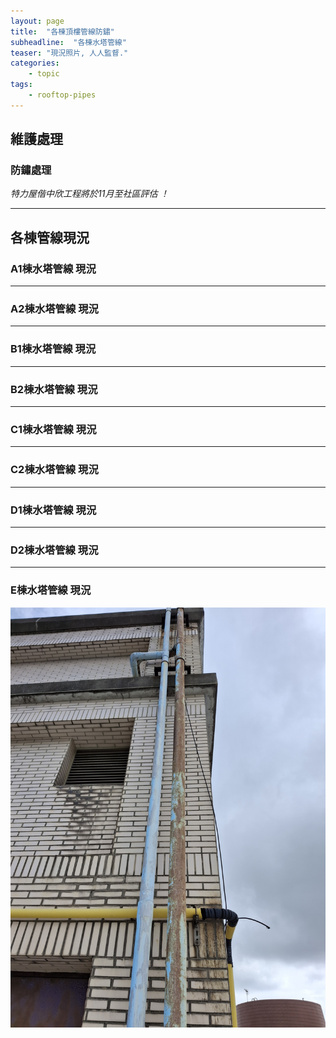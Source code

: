 ```yaml
---
layout: page
title:  "各棟頂樓管線防鏽"
subheadline:  "各棟水塔管線"
teaser: "現況照片, 人人監督."
categories:
    - topic
tags:
    - rooftop-pipes
---
```

## 維護處理

### 防鏽處理
*特力屋偕中欣工程將於11月至社區評估 ！*

---
## 各棟管線現況

### A1棟水塔管線 現況

---
### A2棟水塔管線 現況

---
### B1棟水塔管線 現況

---
### B2棟水塔管線 現況

---
### C1棟水塔管線 現況

---
### C2棟水塔管線 現況

---
### D1棟水塔管線 現況

---
### D2棟水塔管線 現況

---
### E棟水塔管線 現況
![](https://github.com/coconutcity30050/community27/blob/gh-pages/assets/place/E1%E9%A0%82%E6%A8%93_%E6%B0%B4%E5%A1%94%E7%AE%A1%E7%B7%9A.jpg?raw=true)

